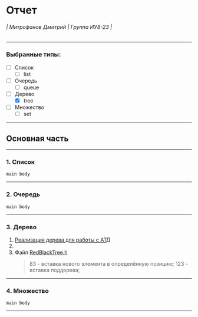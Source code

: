 Отчет 
======
###### | Митрофанов Дмитрий | Группа ИУ8-23 | 
---
### Выбранные типы:
- [ ] Список
  - [ ] list
- [ ] Очередь
  - [ ] queue
- [ ] Дерево
  - [X] tree
- [ ] Множество
  - [ ] set
---
Основная часть
--------------
---
### 1. Список
`main body`

---
### 2. Очередь
`main body`

---
### 3. Дерево

1. [Реализация дерева для работы с АТД](https://github.com/janLin9453/Tree/blob/master/RedBlackTree.h)
2. 
3. Файл [RedBlackTree.h](https://github.com/janLin9453/Tree/blob/master/RedBlackTree.h)
   > 83 - вставка нового элемента в определённую позицию;
   > 123 - вставка поддерева;
   >
   >
   >
---
### 4. Множество
`main body`

---
